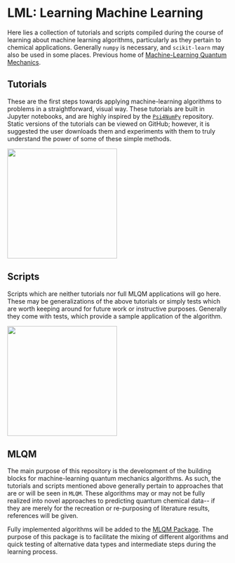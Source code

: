 # LML: Learning Machine Learning

Here lies a collection of tutorials and scripts compiled during the course of learning about machine learning algorithms, particularly as they pertain to chemical applications. Generally `numpy` is necessary, and `scikit-learn` may also be used in some places. Previous home of [Machine-Learning Quantum Mechanics](https://github.com/CrawfordGroup/MLQM).
 
## Tutorials

These are the first steps towards applying machine-learning algorithms to problems in a straightforward, visual way. These tutorials are built in Jupyter notebooks, and are highly inspired by the [`Psi4NumPy`](https://github.com/psi4/psi4numpy) repository. Static versions of the tutorials can be viewed on GitHub; however, it is suggested the user downloads them and experiments with them to truly understand the power of some of these simple methods.

<img src="https://github.com/bgpeyton/lml/blob/master/images/MLR_jup.png" height=250>

## Scripts

Scripts which are neither tutorials nor full MLQM applications will go here. These may be generalizations of the above tutorials or simply tests which are worth keeping around for future work or instructive purposes. Generally they come with tests, which provide a sample application of the algorithm.

<img src="https://github.com/bgpeyton/lml/blob/master/images/kmeans.png" height=250>

## MLQM

The main purpose of this repository is the development of the building blocks for machine-learning quantum mechanics algorithms. As such, the tutorials and scripts mentioned above generally pertain to approaches that are or will be seen in `MLQM`. These algorithms may or may not be fully realized into novel approaches to predicting quantum chemical data-- if they are merely for the recreation or re-purposing of literature results, references will be given. 

Fully implemented algorithms will be added to the [MLQM Package](https://github.com/CrawfordGroup/MLQM). The purpose of this package is to facilitate the mixing of different algorithms and quick testing of alternative data types and intermediate steps during the learning process. 

